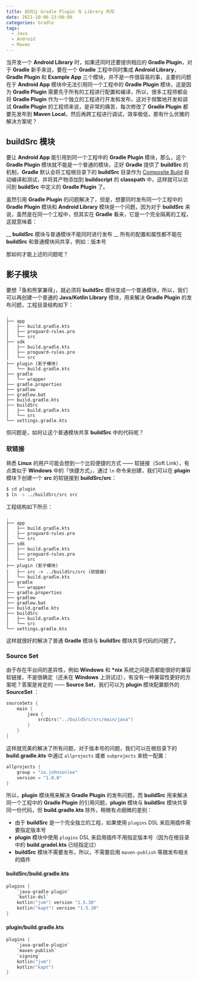 ```yaml
---
title: 如何让 Gradle Plugin 与 Library 共存
date: 2021-10-06 23:00:00
categories: Gradle
tags:
  - Java
  - Android
  - Maven
---
```


当开发一个 __Android Library__ 时，如果还同时还要提供相应的 __Gradle Plugin__，对于 __Gradle__ 新手来说，要在一个 __Gradle__ 工程中同时集成 __Android Library__，__Gradle Plugin__ 和 __Example App__ 三个模块，并不是一件很容易的事，主要的问题在于 __Android App__ 模块中无法引用同一个工程中的 __Gradle Plugin__ 模块，这是因为 __Gradle Plugin__ 需要先于所有的工程进行配置和编译，所以，很多工程师都会将 __Gradle Plugin__ 作为一个独立的工程进行开发和发布，这对于频繁地开发和调试 __Gradle Plugin__ 的工程师来说，是非常的痛苦，每次修改了 __Gradle Plugin__ 都要先发布到 __Maven Local__，然后再跨工程进行调试，效率极低，那有什么优雅的解决方案呢？

## buildSrc 模块

要让 __Android App__ 能引用到同一个工程中的 __Gradle Plugin__ 模块，那么，这个 __Gradle Plugin__ 模块就不能是一个普通的模块，正好 __Gradle__ 提供了 __buildSrc__ 的机制，__Gradle__ 默认会将工程根目录下的 __buildSrc__ 目录作为 [Composite Build](https://docs.gradle.org/current/userguide/composite_builds.html#composite_build_intro) 自动编译和测试，并将其产物添加到 __buildscript__ 的 __classpath__ 中，这样就可以访问到 __buildSrc__ 中定义的 __Gradle Plugin__ 了。

虽然引用 __Gradle Plugin__ 的问题解决了，但是，想要同时发布同一个工程中的 __Gradle Plugin__ 模块和 __Android Library__ 模块是一个问题，因为对于 __buildSrc__ 来说，虽然是在同一个工程中，但其实在 __Gradle__ 看来，它是一个完全隔离的工程，这就意味着：

__ __buildSrc__ 模块与普通模块不能同时进行发布
__ 所有的配置和属性都不能在 __buildSrc__ 和普通模块间共享，例如：版本号

那如何才能上述的问题呢？

## 影子模块

要想「鱼和熊掌兼得」，就必须将 __buildSrc__ 模块变成一个普通模块，所以，我们可以再创建一个普通的 __Java/Kotlin Library__ 模块，用来解决 __Gradle Plugin__ 的发布问题，工程目录结构如下：

```
.
├── app
│   ├── build.gradle.kts
│   ├── proguard-rules.pro
│   └── src
├── sdk
│   ├── build.gradle.kts
│   ├── proguard-rules.pro
│   └── src
├── plugin (影子模块)
│   └── build.gradle.kts
├── gradle
│   └── wrapper
├── gradle.properties
├── gradlew
├── gradlew.bat
├── build.gradle.kts
├── buildSrc
│   ├── build.gradle.kts
│   └── src
└── settings.gradle.kts
```

但问题是，如何让这个普通模块共享 __buildSrc__ 中的代码呢？

### 软链接

熟悉 __Linux__ 的用户可能会想到一个比较便捷的方式 —— 软链接（Soft Link），有点类似于 __Windows__ 中的「快捷方式」，通过 `ln` 命令来创建，我们可以在 __plugin__ 模块下创建一个 __src__ 的软链接到 __buildSrc/src__：

```bash
$ cd plugin
$ ln -s ../buildSrc/src src 
```

工程结构如下所示：

```
.
├── app
│   ├── build.gradle.kts
│   ├── proguard-rules.pro
│   └── src
├── sdk
│   ├── build.gradle.kts
│   ├── proguard-rules.pro
│   └── src
├── plugin (影子模块)
│   ├── src -> ../buildSrc/src (软链接)
│   └── build.gradle.kts
├── gradle
│   └── wrapper
├── gradle.properties
├── gradlew
├── gradlew.bat
├── build.gradle.kts
├── buildSrc
│   ├── build.gradle.kts
│   └── src
└── settings.gradle.kts
```

这样就很好的解决了普通 __Gradle__ 模块与 __buildSrc__ 模块共享代码的问题了。

### Source Set

由于存在平台间的差异性，例如 __Windows__ 和 __*nix__ 系统之间是否都能很好的兼容软链接，不是很确定（还未在 __Windows__ 上测试过），有没有一种兼容性更好的方案呢？答案是肯定的 —— __Source Set__，我们可以为 __plugin__ 模块配置额外的 __SourceSet__ ：

```kotlin
sourceSets {
    main {
        java {
            srcDirs("../buildSrc/src/main/java")
        }
    }
}
```

这样就完美的解决了所有问题，对于版本号的问题，我们可以在根目录下的 __build.gradle.kts__ 中通过 `allprojects` 或者 `subprojects` 来统一配置：

```kotlin
allprojects {
    group = "io.johnsonlee"
    version = "1.0.0"
}
```

所以，__plugin__ 模块用来解决 __Gradle Plugin__ 的发布问题，而 __buildSrc__ 用来解决同一个工程中的 __Gradle Plugin__ 的引用问题，__plugin__ 模块与 __buildSrc__ 模块共享同一份代码，但 __build.gradle.kts__ 除外，稍微有点细微的差别：

* 由于 __buildSrc__ 是一个完全独立的工程，如果使用 `plugins` DSL 来启用插件需要指定版本号
* __plugin__ 模块中使用 `plugins` DSL 来启用插件不用指定版本号（因为在根目录中的 __build.gradel.kts__ 已经指定过）
* __buildSrc__ 模块不需要发布，所以，不需要启用 `maven-publish` 等跟发布相关的插件

#### buildSrc/build.gradle.kts

```kotlin
plugins {
    `java-gradle-plugin`
    `kotlin-dsl`
    kotlin("jvm") version "1.5.30"
    kotlin("kapt") version "1.5.30"
}
```

#### plugin/build.gradle.kts

```kotlin
plugins {
    `java-gradle-plugin`
    `maven-publish`
    `signing`
    kotlin("jvm")
    kotlin("kapt")
}
```
